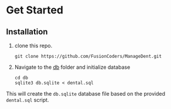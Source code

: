 # Get Started
## Installation
1. clone this repo.
    ```
    git clone https://github.com/FusionCoders/ManageDent.git
    ```

2. Navigate to the [db](../db/) folder and initialize database
    ```
    cd db
    sqlite3 db.sqlite < dental.sql
    ```

This will create the `db.sqlite` database file based on the provided `dental.sql` script.